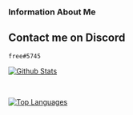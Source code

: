 ### Information About Me
## Contact me on Discord
`free#5745`

[![Github Stats](https://github-readme-stats.vercel.app/api?username=nordicdev&count_private=true&show_icons=true&theme=onedark)](https://github.com/anuraghazra/github-readme-stats)

<br />

[![Top Languages](https://github-readme-stats.vercel.app/api/top-langs/?username=nordicdev&layout=compact)](https://github.com/anuraghazra/github-readme-stats)
